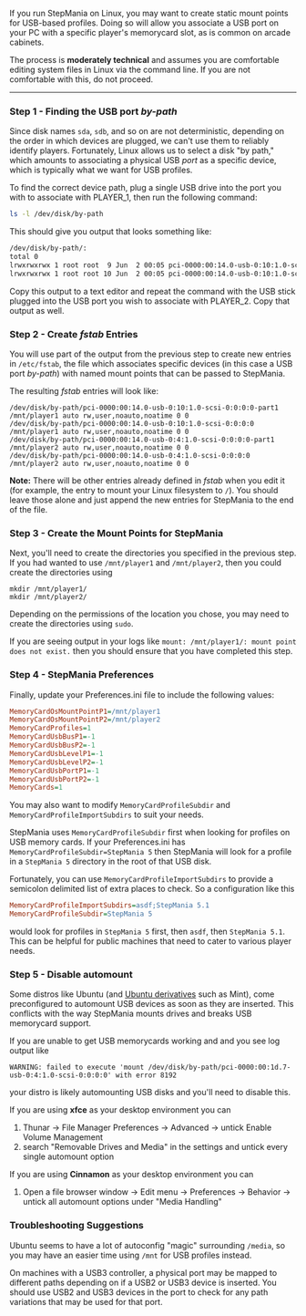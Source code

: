 If you run StepMania on Linux, you may want to create static mount points for USB-based profiles.  Doing so will allow you associate a USB port on your PC with a specific player's memorycard slot, as is common on arcade cabinets.

The process is **moderately technical** and assumes you are comfortable editing system files in Linux via the command line.  If you are not comfortable with this, do not proceed.

---

### Step 1 - Finding the USB port _by-path_

Since disk names `sda`, `sdb`, and so on are not deterministic, depending on the order in which devices are plugged, we can't use them to reliably identify players.  Fortunately, Linux allows us to select a disk "by path," which amounts to associating a physical USB _port_ as a specific device, which is typically what we want for USB profiles.

To find the correct device path, plug a single USB drive into the port you with to associate with PLAYER_1, then run the following command:
```bash
ls -l /dev/disk/by-path
```

This should give you output that looks something like:
```bash
/dev/disk/by-path/:
total 0
lrwxrwxrwx 1 root root  9 Jun  2 00:05 pci-0000:00:14.0-usb-0:10:1.0-scsi-0:0:0:0 -> ../../sdb
lrwxrwxrwx 1 root root 10 Jun  2 00:05 pci-0000:00:14.0-usb-0:10:1.0-scsi-0:0:0:0-part1 -> ../../sdb1
```

Copy this output to a text editor and repeat the command with the USB stick plugged into the USB port you wish to associate with PLAYER_2.  Copy that output as well.

### Step 2 - Create _fstab_ Entries

You will use part of the output from the previous step to create new entries in `/etc/fstab`, the file which associates specific devices (in this case a USB port _by-path_) with named mount points that can be passed to StepMania. 

The resulting _fstab_ entries will look like:

```
/dev/disk/by-path/pci-0000:00:14.0-usb-0:10:1.0-scsi-0:0:0:0-part1  /mnt/player1 auto rw,user,noauto,noatime 0 0
/dev/disk/by-path/pci-0000:00:14.0-usb-0:10:1.0-scsi-0:0:0:0        /mnt/player1 auto rw,user,noauto,noatime 0 0
/dev/disk/by-path/pci-0000:00:14.0-usb-0:4:1.0-scsi-0:0:0:0-part1   /mnt/player2 auto rw,user,noauto,noatime 0 0
/dev/disk/by-path/pci-0000:00:14.0-usb-0:4:1.0-scsi-0:0:0:0         /mnt/player2 auto rw,user,noauto,noatime 0 0
```

**Note:** There will be other entries already defined in _fstab_ when you edit it (for example, the entry to mount your Linux filesystem to `/`).  You should leave those alone and just append the new entries for StepMania to the end of the file.

<!-- no need to reboot or re-mount, since the drive isn't currently mounted anyway and the mount command re-reads fstab on execution -->


### Step 3 - Create the Mount Points for StepMania

Next, you'll need to create the directories you specified in the previous step.  If you had wanted to use `/mnt/player1` and `/mnt/player2`, then you could create the directories using

```
mkdir /mnt/player1/
mkdir /mnt/player2/
```

Depending on the permissions of the location you chose, you may need to create the directories using `sudo`.

If you are seeing output in your logs like `mount: /mnt/player1/: mount point does not exist.` then you should ensure that you have completed this step.

### Step 4 - StepMania Preferences

Finally, update your Preferences.ini file to include the following values:

```ini
MemoryCardOsMountPointP1=/mnt/player1
MemoryCardOsMountPointP2=/mnt/player2
MemoryCardProfiles=1
MemoryCardUsbBusP1=-1
MemoryCardUsbBusP2=-1
MemoryCardUsbLevelP1=-1
MemoryCardUsbLevelP2=-1
MemoryCardUsbPortP1=-1
MemoryCardUsbPortP2=-1
MemoryCards=1
```

You may also want to modify `MemoryCardProfileSubdir` and `MemoryCardProfileImportSubdirs` to suit your needs.  

StepMania uses `MemoryCardProfileSubdir` first when looking for profiles on USB memory cards.  If your Preferences.ini has `MemoryCardProfileSubdir=StepMania 5` then StepMania will look for a profile in a `StepMania 5` directory in the root of that USB disk.

Fortunately, you can use `MemoryCardProfileImportSubdirs` to provide a semicolon delimited list of extra places to check.  So a configuration like this

```ini
MemoryCardProfileImportSubdirs=asdf;StepMania 5.1
MemoryCardProfileSubdir=StepMania 5
```

would look for profiles in `StepMania 5` first, then `asdf`, then `StepMania 5.1`.  This can be helpful for public machines that need to cater to various player needs.

### Step 5 - Disable automount

Some distros like Ubuntu (and [Ubuntu derivatives](https://wiki.ubuntu.com/DerivativeTeam/Derivatives) such as Mint), come preconfigured to automount USB devices as soon as they are inserted.  This conflicts with the way StepMania mounts drives and breaks USB memorycard support.

If you are unable to get USB memorycards working and and you see log output like

```
WARNING: failed to execute 'mount /dev/disk/by-path/pci-0000:00:1d.7-usb-0:4:1.0-scsi-0:0:0:0' with error 8192
```

your distro is likely automounting USB disks and you'll need to disable this.

If you are using **xfce** as your desktop environment you can 

 1. Thunar -> File Manager Preferences -> Advanced -> untick Enable Volume Management
 2. search "Removable Drives and Media" in the settings and untick every single automount option
 
If you are using **Cinnamon** as your desktop environment you can

 1. Open a file browser window -> Edit menu -> Preferences -> Behavior -> untick all automount options under "Media Handling"
 
 
### Troubleshooting Suggestions

Ubuntu seems to have a lot of autoconfig "magic" surrounding `/media`, so you may have an easier time using `/mnt` for USB profiles instead.

On machines with a USB3 controller, a physical port may be mapped to different paths depending on if a USB2 or USB3 device is inserted. You should use USB2 and USB3 devices in the port to check for any path variations that may be used for that port.

<!-- If you are going through the trouble of configuring USB memory cards, you're probably setting up a dedicated arcade machine.  The best practice for such setups is to run StepMania 5 in its own xsession without a desktop environment or graphical file manager.  This should improve StepMania's performance (at the cost of being more confusing to use if you are less comfortable with Linux). -->